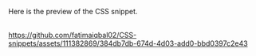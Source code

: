 

Here is the preview of the CSS snippet.
<br>
<br>

https://github.com/fatimaiqbal02/CSS-snippets/assets/111382869/384db7db-674d-4d03-add0-bbd0397c2e43  



